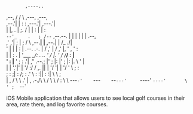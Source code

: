 
                                                                
                                                                
           ,----..                                              
  ,--,    /   /   \                  ,---,      ,---,           
,--.'|   |   :     :               ,---.'|    ,---.'|           
|  |,    .   |  ;. /               |   | :    |   | :           
`--'_    .   ; /--`   ,--.--.      |   | |    |   | |     .--,  
,' ,'|   ;   | ;     /       \   ,--.__| |  ,--.__| |   /_ ./|  
'  | |   |   : |    .--.  .-. | /   ,'   | /   ,'   |, ' , ' :  
|  | :   .   | '___  \__\/: . ..   '  /  |.   '  /  /___/ \: |  
'  : |__ '   ; : .'| ," .--.; |'   ; |:  |'   ; |:  |.  \  ' |  
|  | '.'|'   | '/  :/  /  ,.  ||   | '/  '|   | '/  ' \  ;   :  
;  :    ;|   :    /;  :   .'   \   :    :||   :    :|  \  \  ;  
|  ,   /  \   \ .' |  ,     .-./\   \  /   \   \  /     :  \  \ 
 ---`-'    `---`    `--`---'     `----'     `----'       \  ' ; 
                                                          `--`  

iOS Mobile application that allows users to see local golf courses in their area, rate them, and log favorite courses.
